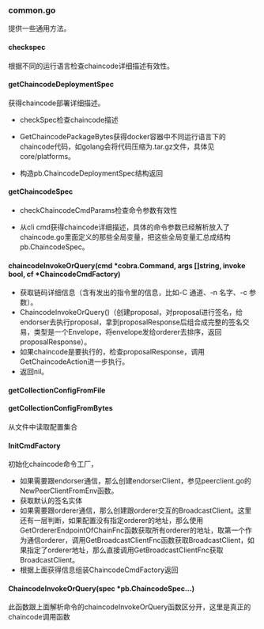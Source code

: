 ### common.go

提供一些通用方法。

#### checkspec

根据不同的运行语言检查chaincode详细描述有效性。

#### getChaincodeDeploymentSpec

获得chaincode部署详细描述。

* checkSpec检查chaincode描述

* GetChaincodePackageBytes获得docker容器中不同运行语言下的chaincode代码，如golang会将代码压缩为.tar.gz文件，具体见core/platforms。

* 构造pb.ChaincodeDeploymentSpec结构返回

#### getChaincodeSpec

* checkChaincodeCmdParams检查命令参数有效性

* 从cli cmd获得chaincode详细描述，具体的命令参数已经解析放入了chaincode.go里面定义的那些全局变量，把这些全局变量汇总成结构pb.ChaincodeSpec。

#### chaincodeInvokeOrQuery\(cmd \*cobra.Command, args \[\]string, invoke bool, cf \*ChaincodeCmdFactory\)

* 获取链码详细信息（含有发出的指令里的信息，比如-C 通道、-n 名字、-c 参数）。
* ChaincodeInvokeOrQuery\(\)（创建proposal，对proposal进行签名，给endorser去执行proposal，拿到proposalResponse后组合成完整的签名交易，类型是一个Envelope，将envelope发给orderer去排序，返回proposalResponse）。
* 如果chaincode是要执行的，检查proposalResponse，调用GetChaincodeAction进一步执行。
* 返回nil。 

#### getCollectionConfigFromFile

#### getCollectionConfigFromBytes

从文件中读取配置集合

#### InitCmdFactory

初始化chaincode命令工厂，

* 如果需要跟endorser通信，那么创建endorserClient，参见peerclient.go的NewPeerClientFromEnv函数。
* 获取默认的签名实体
* 如果需要跟orderer通信，那么创建跟orderer交互的BroadcastClient。这里还有一层判断，如果配置没有指定orderer的地址，那么使用GetOrdererEndpointOfChainFnc函数获取所有orderer的地址，取第一个作为通信orderer，调用GetBroadcastClientFnc函数获取BroadcastClient，如果指定了orderer地址，那么直接调用GetBroadcastClientFnc获取BroadcastClient。
* 根据上面获得信息组装ChaincodeCmdFactory返回

#### ChaincodeInvokeOrQuery\(spec \*pb.ChaincodeSpec...\)

此函数跟上面解析命令的chaincodeInvokeOrQuery函数区分开，这里是真正的chaincode调用函数

